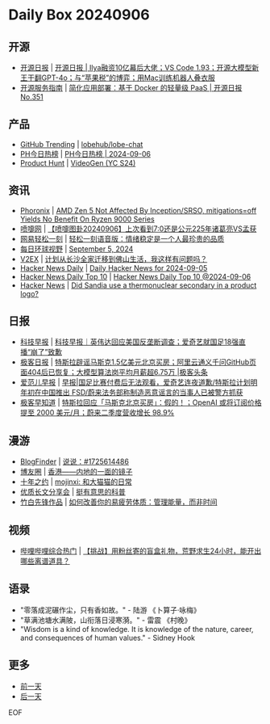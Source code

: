 # Daily Box 20240906

## 开源
- [开源日报](https://www.oschina.net/news/column?columnId=25) | [开源日报 | Ilya融资10亿幕后大佬；VS Code 1.93；开源大模型新王干翻GPT-4o；与“苹果税”的博弈；用Mac训练机器人叠衣服](https://www.oschina.net/news/310791)
- [开源服务指南](https://osguider.com/blog/) | [简化应用部署：基于 Docker 的轻量级 PaaS | 开源日报 No.351](https://osguider.com/blog/post/daily/daily-351/)

## 产品
- [GitHub Trending](https://github.com/trending?since=daily) | [lobehub/lobe-chat](https://github.com/lobehub/lobe-chat)
- [PH今日热榜](https://decohack.com/category/producthunt/) | [PH今日热榜 | 2024-09-06](https://decohack.com/producthunt-daily-24-09-06/)
- [Product Hunt](https://www.producthunt.com) | [VideoGen (YC S24)](https://www.producthunt.com/posts/videogen-yc-s24)

## 资讯
- [Phoronix](https://www.phoronix.com/) | [AMD Zen 5 Not Affected By Inception/SRSO, mitigations=off Yields No Benefit On Ryzen 9000 Series](https://www.phoronix.com/review/amd-zen5-mitigations-off)
- [喷嚏网](http://www.dapenti.com/blog/blog.asp?subjectid=70&name=xilei) | [【喷嚏图卦20240906】上次看到7:0还是公元225年诸葛亮VS孟获](http://www.dapenti.com/blog/more.asp?name=xilei&id=181004)
- [网易轻松一刻](https://m.163.com/touch/exclusive/sub/qsyk) | [轻松一刻语音版：情绪稳定是一个人最珍贵的品质](https://m.163.com/news/article/JBDPQI1J000181BR.html)
- [每日环球视野](https://idai.ly/) | [September 5, 2024](http://m.idai.ly/se/a193iG?1725465600)
- [V2EX](https://www.v2ex.com/) | [计划从长沙全家迁移到佛山生活，我这样有问题吗？](https://www.v2ex.com/t/1070716)
- [Hacker News Daily](https://www.daemonology.net/hn-daily/) | [Daily Hacker News for 2024-09-05](https://www.daemonology.net/hn-daily/2024-09-05.html)
- [Hacker News Daily Top 10](https://github.com/headllines/hackernews-daily) | [Hacker News Daily Top 10 @2024-09-06](https://github.com/headllines/hackernews-daily/issues/1519)
- [Hacker News](https://news.ycombinator.com/front) | [Did Sandia use a thermonuclear secondary in a product logo?](https://news.ycombinator.com/item?id=41463809)

## 日报
- [科技早报](https://www.jiemian.com/lists/459.html) | [科技早报｜英伟达回应美国反垄断调查；爱奇艺就国足18强直播“崩了”致歉](https://www.jiemian.com/article/11682976.html)
- [极客日报](https://blog.csdn.net/csdngeeknews) | [特斯拉辟谣马斯克1.5亿美元北京买房；阿里云通义千问GitHub页面404后已恢复；大模型算法岗平均月薪超6.75万 |极客头条](https://blog.csdn.net/weixin_39786569/article/details/141965051)
- [爱范儿早报](https://www.ifanr.com/category/ifanrnews) | [早报|国足比赛付费后无法观看，爱奇艺连夜道歉/特斯拉计划明年初在中国推出 FSD/蔚来法务部称制造恶意谣言的当事人已被警方抓获](https://www.ifanr.com/1598458)
- [极客早知道](https://www.geekpark.net/column/74) | [特斯拉回应「马斯克北京买房」：假的！；OpenAI 或将订阅价格提至 2000 美元/月；蔚来二季度营收增长 98.9%](https://www.geekpark.net/news/340267)

## 漫游
- [BlogFinder](https://bf.zzxworld.com/) | [说说：#1725614486](https://blog.mcenahle.com/2024/09/06/da61c40a.html?utm_source=blogfinder)
- [博友圈](https://www.boyouquan.com/home) | [香港——内地的一面的镜子](https://www.boyouquan.com/go?from=feed&link=https%3A%2F%2Fjimmysong.io%2Fblog%2Fhong-kong-trip%2F)
- [十年之约](https://www.foreverblog.cn/feeds.html) | [mojinxi: 和大猫猫的日常](https://mojinxi.cn/47.html)
- [优质长文分享会](https://m.okjike.com/topics/56d2fabe7cb3331100467e2b) | [挺有意思的科普](https://m.okjike.com/originalPosts/66da5bb1d3182cb9638866c7)
- [竹白先锋作品](https://www.zhubai.wiki/) | [如何改善你的易疲劳体质：管理能量，而非时间](https://open.zhubai.wiki/a/l/t/z/pl/ouranswers/2443780285280624640)

## 视频
- [哔哩哔哩综合热门](https://www.bilibili.com/v/popular/all/) | [【挑战】用粉丝寄的盲盒礼物，荒野求生24小时，能开出哪些离谱道具？](https://b23.tv/BV13mHSe6EUT)

## 语录
- "零落成泥碾作尘，只有香如故。" - 陆游 《卜算子·咏梅》
- "草满池塘水满陂，山衔落日浸寒漪。" - 雷震 《村晚》
- "Wisdom is a kind of knowledge. It is knowledge of the nature, career, and consequences of human values." - Sidney Hook

## 更多
- [前一天](daily-box-20240905.md)
- [后一天](daily-box-20240907.md)

EOF